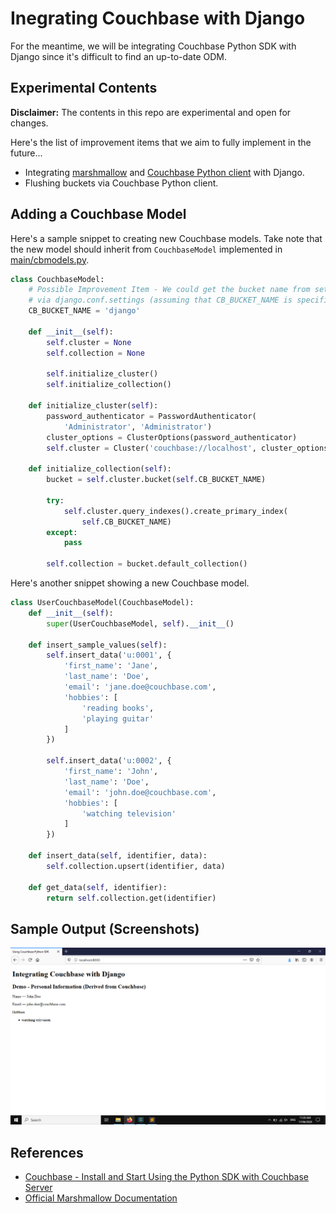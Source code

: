 # Inegrating Couchbase with Django

For the meantime, we will be integrating Couchbase Python SDK with Django since it's difficult to find an up-to-date ODM.


## Experimental Contents

**Disclaimer:** The contents in this repo are experimental and open for changes.

Here's the list of improvement items that we aim to fully implement in the future...
- Integrating [marshmallow](https://marshmallow.readthedocs.io/en/stable/) and [Couchbase Python client](https://github.com/couchbase/couchbase-python-client) with Django.
- Flushing buckets via Couchbase Python client.


## Adding a Couchbase Model

Here's a sample snippet to creating new Couchbase models. Take note that the new model should inherit from `CouchbaseModel` implemented in [main/cbmodels.py](/main/cbmodels.py).

```python
class CouchbaseModel:
    # Possible Improvement Item - We could get the bucket name from settings.py
    # via django.conf.settings (assuming that CB_BUCKET_NAME is specified in settings.py).
    CB_BUCKET_NAME = 'django'

    def __init__(self):
        self.cluster = None
        self.collection = None

        self.initialize_cluster()
        self.initialize_collection()

    def initialize_cluster(self):
        password_authenticator = PasswordAuthenticator(
            'Administrator', 'Administrator')
        cluster_options = ClusterOptions(password_authenticator)
        self.cluster = Cluster('couchbase://localhost', cluster_options)

    def initialize_collection(self):
        bucket = self.cluster.bucket(self.CB_BUCKET_NAME)

        try:
            self.cluster.query_indexes().create_primary_index(
                self.CB_BUCKET_NAME)
        except:
            pass

        self.collection = bucket.default_collection()
```

Here's another snippet showing a new Couchbase model.

```python
class UserCouchbaseModel(CouchbaseModel):
    def __init__(self):
        super(UserCouchbaseModel, self).__init__()

    def insert_sample_values(self):
        self.insert_data('u:0001', {
            'first_name': 'Jane',
            'last_name': 'Doe',
            'email': 'jane.doe@couchbase.com',
            'hobbies': [
                'reading books',
                'playing guitar'
            ]
        })

        self.insert_data('u:0002', {
            'first_name': 'John',
            'last_name': 'Doe',
            'email': 'john.doe@couchbase.com',
            'hobbies': [
                'watching television'
            ]
        })

    def insert_data(self, identifier, data):
        self.collection.upsert(identifier, data)

    def get_data(self, identifier):
        return self.collection.get(identifier)
```


## Sample Output (Screenshots)

![screenshot_01](/images/screenshot_01.png)


## References

- [Couchbase - Install and Start Using the Python SDK with Couchbase Server](https://docs.couchbase.com/python-sdk/3.0/hello-world/start-using-sdk.html)
- [Official Marshmallow Documentation](https://marshmallow.readthedocs.io/en/stable/)
